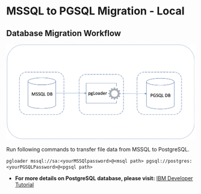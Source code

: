 # MSSQL to PGSQL Migration - Local

## Database Migration Workflow

![Screenshot](https://github.com/IraAngeles-IBM/pearlchain-poc/blob/master/docs/images/database_migration_local.png)

Run following commands to transfer file data from MSSQL to PostgreSQL.
```console
pgloader mssql://sa:<yourMSSQlpassword>@<msql path> pgsql://postgres:<yourPGSQLPassword>@<pgsql path>
```
* **For more details on PostgreSQL database, please visit:** [ IBM Developer Tutorial](https://gist.github.com/timroster/b0fbc0b7054e573226600ba5bf5bdbb4)

